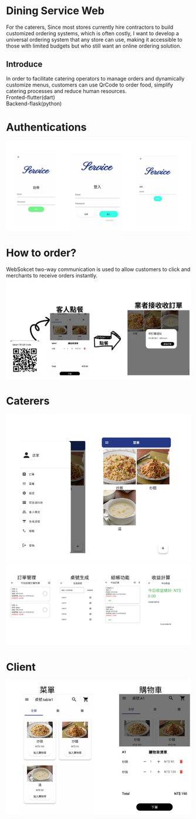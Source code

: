 # Dining Service Web 

For the caterers,
Since most stores currently hire contractors to build customized ordering systems, which is often costly, I want to develop a universal ordering system that any store can use, making it accessible to those with limited budgets but who still want an online ordering solution.

## Introduce 

In order to facilitate catering operators to manage orders and dynamically customize menus, customers can use QrCode to order food, simplify catering processes and reduce human resources.   
Fronted-flutter(dart)  
Backend-flask(python)
# Authentications
![Authentications](images/login.png)
# How to order?  
WebSokcet two-way communication is used to allow customers to click and merchants to receive orders instantly.
![How to order?](images/websocket.png)
# Caterers
![Caterers](images/store.png)
![Caterers](images/store2.png)
# Client
![Client](images/client.png)
